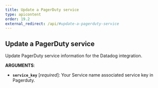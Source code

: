 ```yaml
---
title: Update a PagerDuty service
type: apicontent
order: 19.2
external_redirect: /api/#update-a-pagerduty-service
---
```


## Update a PagerDuty service

Update PagerDuty service information for the Datadog integration.

**ARGUMENTS**:

* **`service_key`** [*required*]: Your Service name associated service key in Pagerduty.

